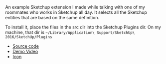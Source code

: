 An example Sketchup extension I made while talking with one of my roommates who works in Sketchup all day.
It selects all the Sketchup entities that are based on the same definition.

To install it, place the files in the src dir into the Sketchup Plugins dir.
On my machine, that dir is `~/Library/Application\ Support/SketchUp\ 2016/SketchUp/Plugins`

* [Source code](https://github.com/JoshCheek/sketchup-example-plugin)
* [Demo Video](https://vimeo.com/222228677)
* [Icon](https://render.bitstrips.com/v2/cpanel/10215348-295265220_1-s1-295256969_4-s1-v1.png?transparent=1&palette=1&width=200)
